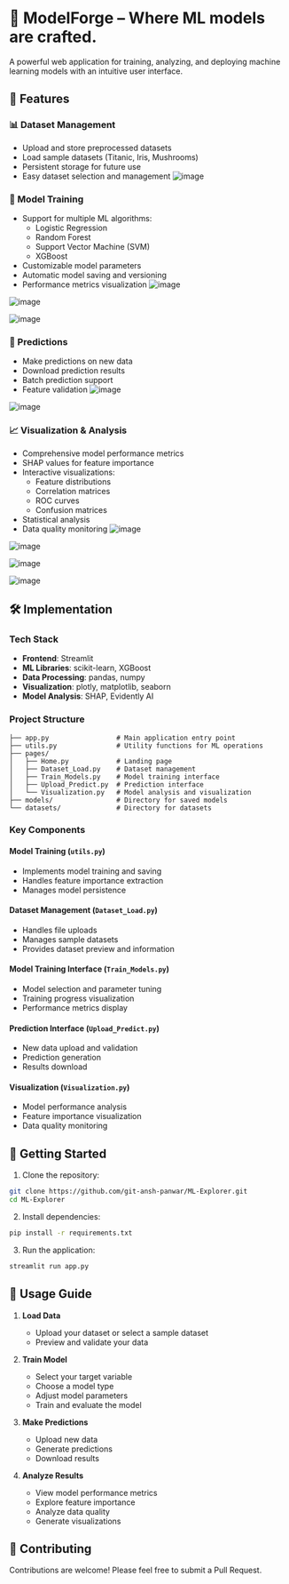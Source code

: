 # 🚀 ModelForge – Where ML models are crafted.

A powerful web application for training, analyzing, and deploying machine learning models with an intuitive user interface.

## 🌟 Features

### 📊 Dataset Management

-   Upload and store preprocessed datasets
-   Load sample datasets (Titanic, Iris, Mushrooms)
-   Persistent storage for future use
-   Easy dataset selection and management
![image](https://github.com/user-attachments/assets/a9ce0bd1-0700-4c28-bdab-80f4394307f6)


### 🎯 Model Training

-   Support for multiple ML algorithms:
    -   Logistic Regression
    -   Random Forest
    -   Support Vector Machine (SVM)
    -   XGBoost
-   Customizable model parameters
-   Automatic model saving and versioning
-   Performance metrics visualization
![image](https://github.com/user-attachments/assets/4634f3c6-cf47-4ac9-874a-f54063dc94c9)

![image](https://github.com/user-attachments/assets/261c2f20-43c9-411a-bff1-77774aa55695)

![image](https://github.com/user-attachments/assets/d576c06c-09a8-4f31-9a16-1ffc0ea5f1a6)

### 🔮 Predictions

-   Make predictions on new data
-   Download prediction results
-   Batch prediction support
-   Feature validation
![image](https://github.com/user-attachments/assets/3947ae36-d9db-4827-bfbe-000a2daa35f0)

![image](https://github.com/user-attachments/assets/6e7f6543-be1b-46da-a2d1-d833ba5038cd)


### 📈 Visualization & Analysis

-   Comprehensive model performance metrics
-   SHAP values for feature importance
-   Interactive visualizations:
    -   Feature distributions
    -   Correlation matrices
    -   ROC curves
    -   Confusion matrices
-   Statistical analysis
-   Data quality monitoring
![image](https://github.com/user-attachments/assets/12c54cfc-c7d7-4897-a38c-4d6817ac16ef)

![image](https://github.com/user-attachments/assets/bd30be44-1267-4f4a-bf61-9644900c0efe)

![image](https://github.com/user-attachments/assets/122144f1-7e7d-4fbc-82e8-603432fa7142)

![image](https://github.com/user-attachments/assets/67a1f43b-7e64-4562-9529-86ddbb7b995b)


## 🛠️ Implementation

### Tech Stack

-   **Frontend**: Streamlit
-   **ML Libraries**: scikit-learn, XGBoost
-   **Data Processing**: pandas, numpy
-   **Visualization**: plotly, matplotlib, seaborn
-   **Model Analysis**: SHAP, Evidently AI

### Project Structure

```
├── app.py                 # Main application entry point
├── utils.py               # Utility functions for ML operations
├── pages/
│   ├── Home.py            # Landing page
│   ├── Dataset_Load.py    # Dataset management
│   ├── Train_Models.py    # Model training interface
│   ├── Upload_Predict.py  # Prediction interface
│   └── Visualization.py   # Model analysis and visualization
├── models/                # Directory for saved models
└── datasets/              # Directory for datasets
```

### Key Components

#### Model Training (`utils.py`)

-   Implements model training and saving
-   Handles feature importance extraction
-   Manages model persistence

#### Dataset Management (`Dataset_Load.py`)

-   Handles file uploads
-   Manages sample datasets
-   Provides dataset preview and information

#### Model Training Interface (`Train_Models.py`)

-   Model selection and parameter tuning
-   Training progress visualization
-   Performance metrics display

#### Prediction Interface (`Upload_Predict.py`)

-   New data upload and validation
-   Prediction generation
-   Results download

#### Visualization (`Visualization.py`)

-   Model performance analysis
-   Feature importance visualization
-   Data quality monitoring

## 🚀 Getting Started

1. Clone the repository:

```bash
git clone https://github.com/git-ansh-panwar/ML-Explorer.git
cd ML-Explorer
```

2. Install dependencies:

```bash
pip install -r requirements.txt
```

3. Run the application:

```bash
streamlit run app.py
```

## 📝 Usage Guide

1. **Load Data**

    - Upload your dataset or select a sample dataset
    - Preview and validate your data

2. **Train Model**

    - Select your target variable
    - Choose a model type
    - Adjust model parameters
    - Train and evaluate the model

3. **Make Predictions**

    - Upload new data
    - Generate predictions
    - Download results

4. **Analyze Results**
    - View model performance metrics
    - Explore feature importance
    - Analyze data quality
    - Generate visualizations

## 🤝 Contributing

Contributions are welcome! Please feel free to submit a Pull Request.

